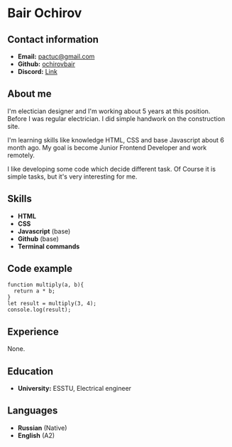 # Bair Ochirov 
## Contact information
- **Email:** pactuc@gmail.com
- **Github:** [ochirovbair](https://github.com/OchirovBair)
- **Discord:** [Link](https://discordapp.com/users/813010529542864906)
## About me
I'm electician designer and I'm working about 5 years at this position. Before I was regular electrician. I did simple handwork on the construction site.

I'm learning skills like knowledge HTML, CSS and base Javascript about  6 month ago. My goal is become Junior Frontend Developer and work remotely.

I like developing some code which decide different task. Of Course it is simple tasks, but it's very interesting for me.
## Skills
- **HTML**
- **CSS**
- **Javascript** (base)
- **Github** (base)
- **Terminal commands**
## Code example
```
function multiply(a, b){
  return a * b;
}
let result = multiply(3, 4);
console.log(result);
```
## Experience
None.
## Education
- **University:** ESSTU, Electrical engineer
## Languages
- **Russian** (Native)
- **English** (A2)